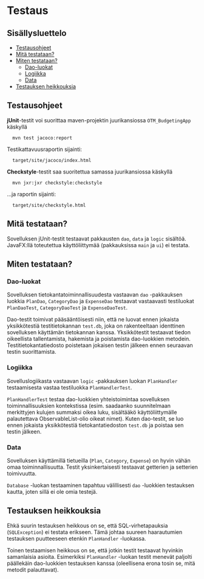 # Testaus

## Sisällysluettelo
  - [Testausohjeet](#testausohjeet)
  - [Mitä testataan?](#mitä-testataan)
  - [Miten testataan?](#miten-testataan)
    - [Dao-luokat](#dao-luokat)
    - [Logiikka](#logiikka)
    - [Data](#data)
  - [Testauksen heikkouksia](#testauksen-heikkouksia)

## Testausohjeet
**jUnit**-testit voi suorittaa maven-projektin juurikansiossa ``OTM_BudgetingApp`` käskyllä

```
  mvn test jacoco:report
```

Testikattavuusraportin sijainti:

```
  target/site/jacoco/index.html
```

**Checkstyle**-testit saa suoritettua samassa juurikansiossa käskyllä

```
  mvn jxr:jxr checkstyle:checkstyle
```

...ja raportin sijainti:

```
  target/site/checkstyle.html
```

## Mitä testataan?
Sovelluksen jUnit-testit testaavat pakkausten ``dao``, ``data`` ja ``logic`` sisältöä. JavaFX:llä toteutettua käyttöliittymää (pakkauksissa ``main`` ja ``ui``) ei testata.

## Miten testataan?
### Dao-luokat
Sovelluksen tietokantatoiminnallisuudesta vastaavan ``dao`` -pakkauksen luokkia ``PlanDao``, ``CategoryDao`` ja ``ExpenseDao`` testaavat vastaavasti testiluokat ``PlanDaoTest``, ``CategoryDaoTest`` ja ``ExpenseDaoTest``.

Dao-testit toimivat pääsääntöisesti niin, että ne luovat ennen jokaista yksikkötestiä testitietokannan ``test.db``, joka on rakenteeltaan identtinen sovelluksen käyttämän tietokannan kanssa. Yksikkötestit testaavat tiedon oikeellista tallentamista, hakemista ja poistamista dao-luokkien metodein. Testitietokantatiedosto poistetaan jokaisen testin jälkeen ennen seuraavan testin suorittamista.

### Logiikka
Sovelluslogiikasta vastaavan ``logic`` -pakkauksen luokan ``PlanHandler`` testaamisesta vastaa testiluokka ``PlanHandlerTest``.

``PlanHandlerTest`` testaa dao-luokkien yhteistoimintaa sovelluksen toiminnallisuuksien kontekstissa (esim. saadaanko suunnitelmaan merkittyjen kulujen summaksi oikea luku, sisältääkö käyttöliittymälle palautettava ObservableList-olio oikeat nimet). Kuten dao-testit, se luo ennen jokaista yksikkötestiä tietokantatiedoston ``test.db`` ja poistaa sen testin jälkeen.

### Data
Sovelluksen käyttämillä tietueilla (``Plan``, ``Category``, ``Expense``) on hyvin vähän omaa toiminnallisuutta. Testit yksinkertaisesti testaavat getterien ja setterien toimivuutta.

``Database`` -luokan testaaminen tapahtuu välillisesti ``dao`` -luokkien testauksen kautta, joten sillä ei ole omia testejä.

## Testauksen heikkouksia
Ehkä suurin testauksen heikkous on se, että SQL-virhetapauksia (``SQLException``) ei testata erikseen. Tämä johtaa suureen haarautumien testauksen puutteeseen etenkin ``PlanHandler`` -luokassa.

Toinen testaamisen heikkous on se, että jotkin testit testaavat hyvinkin samanlaisia asioita. Esimerkiksi ``PlanHandler`` -luokan testit menevät paljolti päällekäin dao-luokkien testauksen kanssa (oleellisena erona tosin se, mitä metodit palauttavat).
